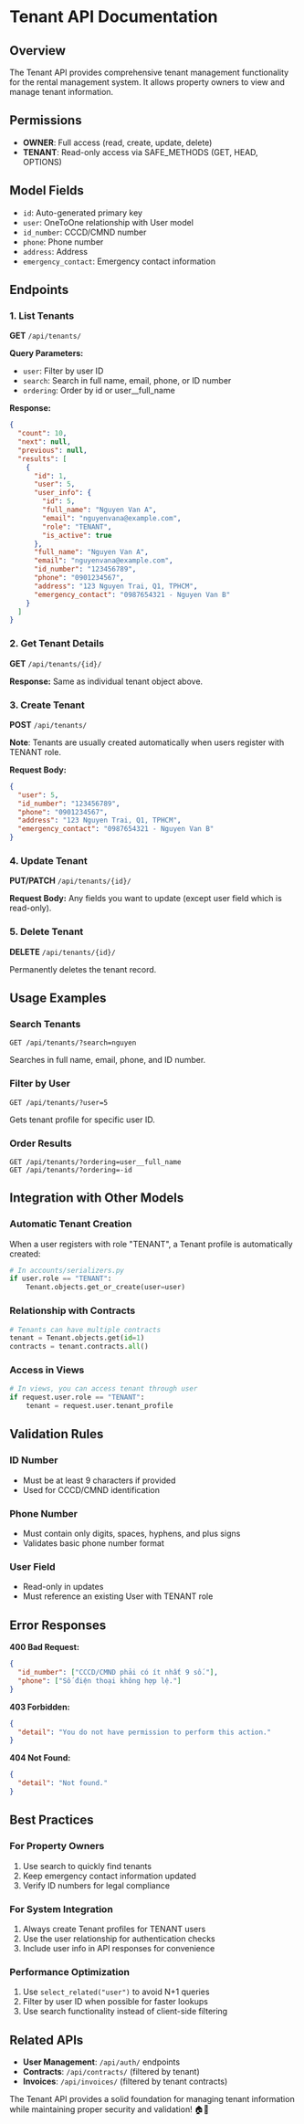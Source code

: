 # Tenant API Documentation

## Overview
The Tenant API provides comprehensive tenant management functionality for the rental management system. It allows property owners to view and manage tenant information.

## Permissions
- **OWNER**: Full access (read, create, update, delete)
- **TENANT**: Read-only access via SAFE_METHODS (GET, HEAD, OPTIONS)

## Model Fields
- `id`: Auto-generated primary key
- `user`: OneToOne relationship with User model
- `id_number`: CCCD/CMND number
- `phone`: Phone number
- `address`: Address
- `emergency_contact`: Emergency contact information

## Endpoints

### 1. List Tenants
**GET** `/api/tenants/`

**Query Parameters:**
- `user`: Filter by user ID
- `search`: Search in full name, email, phone, or ID number
- `ordering`: Order by id or user__full_name

**Response:**
```json
{
  "count": 10,
  "next": null,
  "previous": null,
  "results": [
    {
      "id": 1,
      "user": 5,
      "user_info": {
        "id": 5,
        "full_name": "Nguyen Van A",
        "email": "nguyenvana@example.com",
        "role": "TENANT",
        "is_active": true
      },
      "full_name": "Nguyen Van A",
      "email": "nguyenvana@example.com",
      "id_number": "123456789",
      "phone": "0901234567",
      "address": "123 Nguyen Trai, Q1, TPHCM",
      "emergency_contact": "0987654321 - Nguyen Van B"
    }
  ]
}
```

### 2. Get Tenant Details
**GET** `/api/tenants/{id}/`

**Response:** Same as individual tenant object above.

### 3. Create Tenant
**POST** `/api/tenants/`

**Note**: Tenants are usually created automatically when users register with TENANT role.

**Request Body:**
```json
{
  "user": 5,
  "id_number": "123456789",
  "phone": "0901234567", 
  "address": "123 Nguyen Trai, Q1, TPHCM",
  "emergency_contact": "0987654321 - Nguyen Van B"
}
```

### 4. Update Tenant
**PUT/PATCH** `/api/tenants/{id}/`

**Request Body:** Any fields you want to update (except user field which is read-only).

### 5. Delete Tenant
**DELETE** `/api/tenants/{id}/`

Permanently deletes the tenant record.

## Usage Examples

### Search Tenants
```
GET /api/tenants/?search=nguyen
```
Searches in full name, email, phone, and ID number.

### Filter by User
```
GET /api/tenants/?user=5
```
Gets tenant profile for specific user ID.

### Order Results
```
GET /api/tenants/?ordering=user__full_name
GET /api/tenants/?ordering=-id
```

## Integration with Other Models

### Automatic Tenant Creation
When a user registers with role "TENANT", a Tenant profile is automatically created:
```python
# In accounts/serializers.py
if user.role == "TENANT":
    Tenant.objects.get_or_create(user=user)
```

### Relationship with Contracts
```python
# Tenants can have multiple contracts
tenant = Tenant.objects.get(id=1)
contracts = tenant.contracts.all()
```

### Access in Views
```python
# In views, you can access tenant through user
if request.user.role == "TENANT":
    tenant = request.user.tenant_profile
```

## Validation Rules

### ID Number
- Must be at least 9 characters if provided
- Used for CCCD/CMND identification

### Phone Number
- Must contain only digits, spaces, hyphens, and plus signs
- Validates basic phone number format

### User Field
- Read-only in updates
- Must reference an existing User with TENANT role

## Error Responses

**400 Bad Request:**
```json
{
  "id_number": ["CCCD/CMND phải có ít nhất 9 số."],
  "phone": ["Số điện thoại không hợp lệ."]
}
```

**403 Forbidden:**
```json
{
  "detail": "You do not have permission to perform this action."
}
```

**404 Not Found:**
```json
{
  "detail": "Not found."
}
```

## Best Practices

### For Property Owners
1. Use search to quickly find tenants
2. Keep emergency contact information updated
3. Verify ID numbers for legal compliance

### For System Integration
1. Always create Tenant profiles for TENANT users
2. Use the user relationship for authentication checks
3. Include user info in API responses for convenience

### Performance Optimization
1. Use `select_related("user")` to avoid N+1 queries
2. Filter by user ID when possible for faster lookups
3. Use search functionality instead of client-side filtering

## Related APIs
- **User Management**: `/api/auth/` endpoints
- **Contracts**: `/api/contracts/` (filtered by tenant)
- **Invoices**: `/api/invoices/` (filtered by tenant contracts)

The Tenant API provides a solid foundation for managing tenant information while maintaining proper security and validation! 🏠👥

